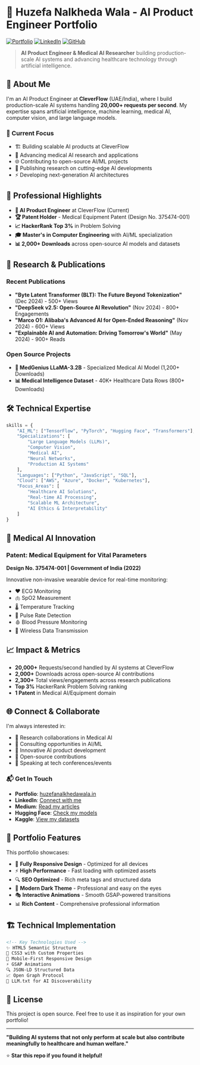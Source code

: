 # 🚀 Huzefa Nalkheda Wala - AI Product Engineer Portfolio

[![Portfolio](https://img.shields.io/badge/Portfolio-Live-00d4ff?style=for-the-badge&logo=github-pages)](https://huzefanalkhedawala.in/)
[![LinkedIn](https://img.shields.io/badge/LinkedIn-Connect-0077B5?style=for-the-badge&logo=linkedin)](https://www.linkedin.com/in/huzefa-nalkheda-wala-463ba9203/)
[![GitHub](https://img.shields.io/badge/GitHub-Follow-181717?style=for-the-badge&logo=github)](https://github.com/huzefanalkheda)

> **AI Product Engineer & Medical AI Researcher** building production-scale AI systems and advancing healthcare technology through artificial intelligence.

## 🧠 About Me

I'm an AI Product Engineer at **CleverFlow** (UAE/India), where I build production-scale AI systems handling **20,000+ requests per second**. My expertise spans artificial intelligence, machine learning, medical AI, computer vision, and large language models.

### 🎯 Current Focus
- 🏗️ Building scalable AI products at CleverFlow
- 🏥 Advancing medical AI research and applications  
- 🌐 Contributing to open-source AI/ML projects
- 📝 Publishing research on cutting-edge AI developments
- ⚡ Developing next-generation AI architectures

## 💼 Professional Highlights

- **🏢 AI Product Engineer** at CleverFlow (Current)
- **🏆 Patent Holder** - Medical Equipment Patent (Design No. 375474-001)
- **📈 HackerRank Top 3%** in Problem Solving
- **🎓 Master's in Computer Engineering** with AI/ML specialization
- **📊 2,000+ Downloads** across open-source AI models and datasets

## 🔬 Research & Publications

### Recent Publications
- **"Byte Latent Transformer (BLT): The Future Beyond Tokenization"** (Dec 2024) - 500+ Views
- **"DeepSeek v2.5: Open-Source AI Revolution"** (Nov 2024) - 800+ Engagements  
- **"Marco O1: Alibaba's Advanced AI for Open-Ended Reasoning"** (Nov 2024) - 600+ Views
- **"Explainable AI and Automation: Driving Tomorrow's World"** (May 2024) - 900+ Reads

### Open Source Projects
- **🤖 MedGenius LLaMA-3.2B** - Specialized Medical AI Model (1,200+ Downloads)
- **📊 Medical Intelligence Dataset** - 40K+ Healthcare Data Rows (800+ Downloads)

## 🛠️ Technical Expertise

```python
skills = {
    "AI_ML": ["TensorFlow", "PyTorch", "Hugging Face", "Transformers"],
    "Specializations": [
        "Large Language Models (LLMs)",
        "Computer Vision", 
        "Medical AI",
        "Neural Networks",
        "Production AI Systems"
    ],
    "Languages": ["Python", "JavaScript", "SQL"],
    "Cloud": ["AWS", "Azure", "Docker", "Kubernetes"],
    "Focus_Areas": [
        "Healthcare AI Solutions",
        "Real-time AI Processing", 
        "Scalable ML Architecture",
        "AI Ethics & Interpretability"
    ]
}
```

## 🏥 Medical AI Innovation

### Patent: Medical Equipment for Vital Parameters
**Design No. 375474-001 | Government of India (2022)**

Innovative non-invasive wearable device for real-time monitoring:
- ❤️ ECG Monitoring
- 🫁 SpO2 Measurement  
- 🌡️ Temperature Tracking
- 💓 Pulse Rate Detection
- 🩸 Blood Pressure Monitoring
- 📡 Wireless Data Transmission

## 📈 Impact & Metrics

- **20,000+** Requests/second handled by AI systems at CleverFlow
- **2,000+** Downloads across open-source AI contributions
- **2,300+** Total views/engagements across research publications
- **Top 3%** HackerRank Problem Solving ranking
- **1 Patent** in Medical AI/Equipment domain

## 🌐 Connect & Collaborate

I'm always interested in:
- 🤝 Research collaborations in Medical AI
- 💼 Consulting opportunities in AI/ML
- 🚀 Innovative AI product development
- 🎯 Open-source contributions
- 🎪 Speaking at tech conferences/events

### 📬 Get In Touch
- **Portfolio**: [huzefanalkhedawala.in](https://huzefanalkhedawala.in/)
- **LinkedIn**: [Connect with me](https://www.linkedin.com/in/huzefa-nalkheda-wala-463ba9203/)
- **Medium**: [Read my articles](https://huzefanalkheda.medium.com/)
- **Hugging Face**: [Check my models](https://huggingface.co/huzaifa525)
- **Kaggle**: [View my datasets](https://www.kaggle.com/huzefanalkheda)

## 🎨 Portfolio Features

This portfolio showcases:
- 📱 **Fully Responsive Design** - Optimized for all devices
- ⚡ **High Performance** - Fast loading with optimized assets
- 🔍 **SEO Optimized** - Rich meta tags and structured data
- 🌙 **Modern Dark Theme** - Professional and easy on the eyes
- 🎭 **Interactive Animations** - Smooth GSAP-powered transitions
- 📊 **Rich Content** - Comprehensive professional information

## 🏗️ Technical Implementation

```html
<!-- Key Technologies Used -->
✨ HTML5 Semantic Structure
🎨 CSS3 with Custom Properties
📱 Mobile-First Responsive Design  
⚡ GSAP Animations
🔍 JSON-LD Structured Data
📈 Open Graph Protocol
🤖 LLM.txt for AI Discoverability
```

## 📄 License

This project is open source. Feel free to use it as inspiration for your own portfolio!

---

**"Building AI systems that not only perform at scale but also contribute meaningfully to healthcare and human welfare."**

⭐ **Star this repo if you found it helpful!**
